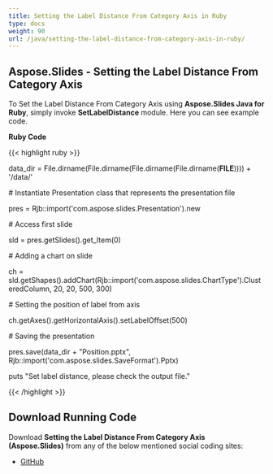 ```yaml
---
title: Setting the Label Distance From Category Axis in Ruby
type: docs
weight: 90
url: /java/setting-the-label-distance-from-category-axis-in-ruby/
---
```


## **Aspose.Slides - Setting the Label Distance From Category Axis**
To Set the Label Distance From Category Axis using **Aspose.Slides Java for Ruby**, simply invoke **SetLabelDistance** module. Here you can see example code.

**Ruby Code**

{{< highlight ruby >}}

 data_dir = File.dirname(File.dirname(File.dirname(File.dirname(__FILE__)))) + '/data/'



\# Instantiate Presentation class that represents the presentation file

pres = Rjb::import('com.aspose.slides.Presentation').new

\# Access first slide

sld = pres.getSlides().get_Item(0)

\# Adding a chart on slide

ch = sld.getShapes().addChart(Rjb::import('com.aspose.slides.ChartType').ClusteredColumn, 20, 20, 500, 300)

\# Setting the position of label from axis

ch.getAxes().getHorizontalAxis().setLabelOffset(500)

\# Saving the presentation

pres.save(data_dir + "Position.pptx", Rjb::import('com.aspose.slides.SaveFormat').Pptx)

puts "Set label distance, please check the output file."

{{< /highlight >}}
## **Download Running Code**
Download **Setting the Label Distance From Category Axis (Aspose.Slides)** from any of the below mentioned social coding sites:

- [GitHub](https://github.com/aspose-slides/Aspose.Slides-for-Java/blob/master/Plugins/Aspose_Slides_Java_for_Ruby/lib/asposeslidesjava/Charts/setlabeldistance.rb)
